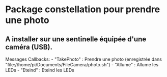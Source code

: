 <h1> Package constellation pour prendre une photo </h1>

<h2> A installer sur une sentinelle équipée d'une caméra (USB).</h2>


<p> Messages Callbacks:
        - "TakePhoto" : Prendre une photo (enregistrée dans "file://home/pi/Documents/FileCamera/photo.sh")
        - "Allume"    : Allume les LEDs 
        - "Eteind"    : Eteind les LEDs
        </p>

